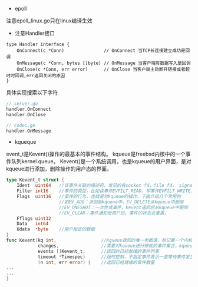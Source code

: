 - epoll

注意epoll_linux.go只在linux编译生效

- 注意Handler接口

``` golang
type Handler interface {
	OnConnect(c *Conn)               // OnConnect 当TCP长连接建立成功是回调
	OnMessage(c *Conn, bytes []byte) // OnMessage 当客户端有数据写入是回调
	OnClose(c *Conn, err error)      // OnClose 当客户端主动断开链接或者超时时回调,err返回关闭的原因
}
```
具体实现搜索以下字符
```go
// server.go
handler.OnConnect
handler.OnClose
```
```go
// codec.go
handler.OnMessage
```

- kqueque

event_t是Kevent()操作的最基本的事件结构。
kqueue是freebsd内核中的一个事件队列kernel queue。
Kevent()是一个系统调用，也是kqueue的用户界面，是对kqueue进行添加，删除操作的用户态的界面。



``` go
type Kevent_t struct {
	Ident  uint64	//该事件关联的描述符，常见的有socket fd，file fd， signal fd等
	Filter int16	//事件的类型，比如读事件EVFILT_READ，写事件EVFILT_WRITE，信号事件EVFILT_SIGNAL
	Flags  uint16	//事件的行为，也就是对kqueue的操作，下面介绍几个常用的
					//如EV_ADD：添加到kqueue中，EV_DELETE从kqueue中删除
					//EV_ONESHOT：一次性或事件，kevent返回后从kqueue中删除
					//EV_CLEAR：事件通知给用户后，事件的状态会重置，
	Fflags uint32
	Data   int64
	Udata  *byte	//用户指定的数据
}
func Kevent(kq int, 				//Kqueue返回的唯一参数值，标记着一个内核队列
			changes, 				//需要对kqueue进行修改的事件集合，kqueue通过此参数完成对事件的修改
			events []Kevent_t, 		//返回的已经就绪的事件列表
			timeout *Timespec) 		//超时控制，不指定事件表示一直等待事件发生，否则只等待一段时间
			(n int, err error) {	//返回已经就绪的事件数量
...
...
}
```